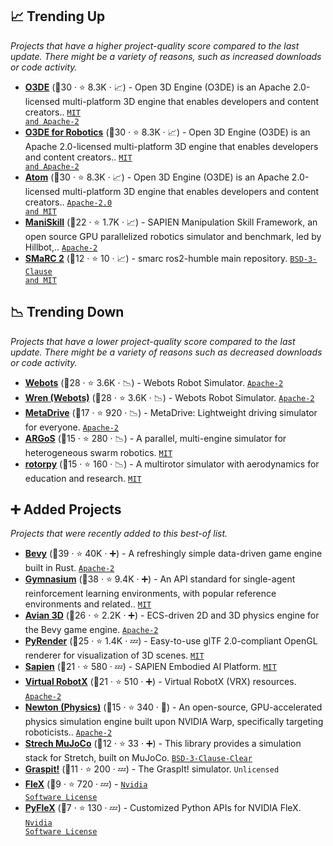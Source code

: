 ## 📈 Trending Up

_Projects that have a higher project-quality score compared to the last update. There might be a variety of reasons, such as increased downloads or code activity._

- <b><a href="https://o3de.org/">O3DE</a></b> (🥉30 ·  ⭐ 8.3K · 📈) - Open 3D Engine (O3DE) is an Apache 2.0-licensed multi-platform 3D engine that enables developers and content creators.. <code><a href="https://tldrlegal.com/search?q=MIT%20and%20Apache-2">MIT and Apache-2</a></code>
- <b><a href="https://o3de.org/">O3DE for Robotics</a></b> (🥇30 ·  ⭐ 8.3K · 📈) - Open 3D Engine (O3DE) is an Apache 2.0-licensed multi-platform 3D engine that enables developers and content creators.. <code><a href="https://tldrlegal.com/search?q=MIT%20and%20Apache-2">MIT and Apache-2</a></code>
- <b><a href="https://docs.o3de.org/docs/atom-guide/">Atom</a></b> (🥇30 ·  ⭐ 8.3K · 📈) - Open 3D Engine (O3DE) is an Apache 2.0-licensed multi-platform 3D engine that enables developers and content creators.. <code><a href="https://tldrlegal.com/search?q=Apache-2.0%20and%20MIT">Apache-2.0 and MIT</a></code>
- <b><a href="https://maniskill.ai/">ManiSkill</a></b> (🥈22 ·  ⭐ 1.7K · 📈) - SAPIEN Manipulation Skill Framework, an open source GPU parallelized robotics simulator and benchmark, led by Hillbot,.. <code><a href="http://bit.ly/3nYMfla">Apache-2</a></code>
- <b><a href="https://github.com/smarc-project/smarc2">SMaRC 2</a></b> (🥈12 ·  ⭐ 10 · 📈) - smarc ros2-humble main repository. <code><a href="https://tldrlegal.com/search?q=BSD-3-Clause%20and%20MIT">BSD-3-Clause and MIT</a></code>

## 📉 Trending Down

_Projects that have a lower project-quality score compared to the last update. There might be a variety of reasons such as decreased downloads or code activity._

- <b><a href="https://www.cyberbotics.com/">Webots</a></b> (🥇28 ·  ⭐ 3.6K · 📉) - Webots Robot Simulator. <code><a href="http://bit.ly/3nYMfla">Apache-2</a></code>
- <b><a href="https://cyberbotics.com/">Wren (Webots)</a></b> (🥈28 ·  ⭐ 3.6K · 📉) - Webots Robot Simulator. <code><a href="http://bit.ly/3nYMfla">Apache-2</a></code>
- <b><a href="https://metadriverse.github.io/metadrive-simulator/">MetaDrive</a></b> (🥉17 ·  ⭐ 920 · 📉) - MetaDrive: Lightweight driving simulator for everyone. <code><a href="http://bit.ly/3nYMfla">Apache-2</a></code>
- <b><a href="https://www.argos-sim.info/">ARGoS</a></b> (🥉15 ·  ⭐ 280 · 📉) - A parallel, multi-engine simulator for heterogeneous swarm robotics. <code><a href="http://bit.ly/34MBwT8">MIT</a></code>
- <b><a href="https://github.com/spencerfolk/rotorpy">rotorpy</a></b> (🥈15 ·  ⭐ 160 · 📉) - A multirotor simulator with aerodynamics for education and research. <code><a href="http://bit.ly/34MBwT8">MIT</a></code>

## ➕ Added Projects

_Projects that were recently added to this best-of list._

- <b><a href="https://bevy.org/">Bevy</a></b> (🥈39 ·  ⭐ 40K · ➕) - A refreshingly simple data-driven game engine built in Rust. <code><a href="http://bit.ly/3nYMfla">Apache-2</a></code>
- <b><a href="https://gymnasium.farama.org/">Gymnasium</a></b> (🥇38 ·  ⭐ 9.4K · ➕) - An API standard for single-agent reinforcement learning environments, with popular reference environments and related.. <code><a href="http://bit.ly/34MBwT8">MIT</a></code>
- <b><a href="https://crates.io/crates/avian3d">Avian 3D</a></b> (🥈26 ·  ⭐ 2.2K · ➕) - ECS-driven 2D and 3D physics engine for the Bevy game engine. <code><a href="http://bit.ly/3nYMfla">Apache-2</a></code>
- <b><a href="http://pyrender.readthedocs.io/">PyRender</a></b> (🥉25 ·  ⭐ 1.4K · 💤) - Easy-to-use glTF 2.0-compliant OpenGL renderer for visualization of 3D scenes. <code><a href="http://bit.ly/34MBwT8">MIT</a></code>
- <b><a href="https://sapien.ucsd.edu/">Sapien</a></b> (🥈21 ·  ⭐ 580 · 💤) - SAPIEN Embodied AI Platform. <code><a href="http://bit.ly/34MBwT8">MIT</a></code>
- <b><a href="https://github.com/osrf/vrx">Virtual RobotX</a></b> (🥇21 ·  ⭐ 510 · ➕) - Virtual RobotX (VRX) resources. <code><a href="http://bit.ly/3nYMfla">Apache-2</a></code>
- <b><a href="https://newton-physics.github.io/newton/">Newton (Physics)</a></b> (🥉15 ·  ⭐ 340 · 🐣) - An open-source, GPU-accelerated physics simulation engine built upon NVIDIA Warp, specifically targeting roboticists.. <code><a href="http://bit.ly/3nYMfla">Apache-2</a></code>
- <b><a href="https://github.com/hello-robot/stretch_mujoco">Strech MuJoCo</a></b> (🥇12 ·  ⭐ 33 · ➕) - This library provides a simulation stack for Stretch, built on MuJoCo. <code><a href="https://tldrlegal.com/search?q=BSD-3-Clause-Clear">BSD-3-Clause-Clear</a></code>
- <b><a href="https://github.com/graspit-simulator/graspit">Graspit!</a></b> (🥉11 ·  ⭐ 200 · 💤) - The GraspIt! simulator. <code>Unlicensed</code>
- <b><a href="https://github.com/NVIDIAGameWorks/FleX">FleX</a></b> (🥉9 ·  ⭐ 720 · 💤) -  <code><a href="https://tldrlegal.com/search?q=Nvidia%20Software%20License">Nvidia Software License</a></code>
- <b><a href="https://github.com/YunzhuLi/PyFleX">PyFleX</a></b> (🥉7 ·  ⭐ 130 · 💤) - Customized Python APIs for NVIDIA FleX. <code><a href="https://tldrlegal.com/search?q=Nvidia%20Software%20License">Nvidia Software License</a></code>

